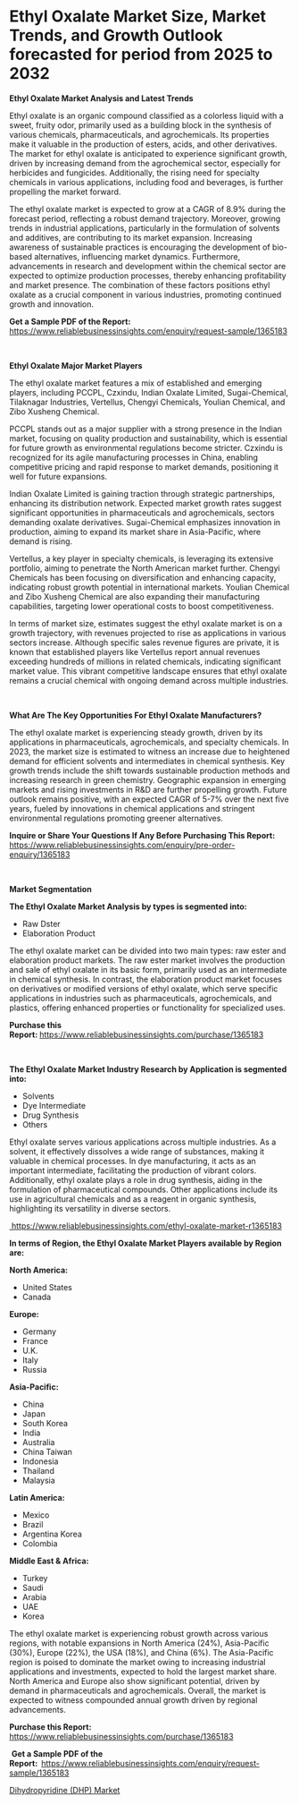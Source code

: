 <p><h1>Ethyl Oxalate Market Size, Market Trends, and Growth Outlook forecasted for period from 2025 to 2032</h1></p><p><strong>Ethyl Oxalate Market Analysis and Latest Trends</strong></p>
<p><p>Ethyl oxalate is an organic compound classified as a colorless liquid with a sweet, fruity odor, primarily used as a building block in the synthesis of various chemicals, pharmaceuticals, and agrochemicals. Its properties make it valuable in the production of esters, acids, and other derivatives. The market for ethyl oxalate is anticipated to experience significant growth, driven by increasing demand from the agrochemical sector, especially for herbicides and fungicides. Additionally, the rising need for specialty chemicals in various applications, including food and beverages, is further propelling the market forward.</p><p>The ethyl oxalate market is expected to grow at a CAGR of 8.9% during the forecast period, reflecting a robust demand trajectory. Moreover, growing trends in industrial applications, particularly in the formulation of solvents and additives, are contributing to its market expansion. Increasing awareness of sustainable practices is encouraging the development of bio-based alternatives, influencing market dynamics. Furthermore, advancements in research and development within the chemical sector are expected to optimize production processes, thereby enhancing profitability and market presence. The combination of these factors positions ethyl oxalate as a crucial component in various industries, promoting continued growth and innovation.</p></p>
<p><strong>Get a Sample PDF of the Report:&nbsp;</strong> <a href="https://www.reliablebusinessinsights.com/enquiry/request-sample/1365183?utm_campaign=3278&utm_medium=2&utm_source=Github&utm_content=ia&utm_term=22032025&utm_id=ethyl-oxalate">https://www.reliablebusinessinsights.com/enquiry/request-sample/1365183</a></p>
<p>&nbsp;</p>
<p><strong>Ethyl Oxalate Major Market Players</strong></p>
<p><p>The ethyl oxalate market features a mix of established and emerging players, including PCCPL, Czxindu, Indian Oxalate Limited, Sugai-Chemical, Tilaknagar Industries, Vertellus, Chengyi Chemicals, Youlian Chemical, and Zibo Xusheng Chemical. </p><p>PCCPL stands out as a major supplier with a strong presence in the Indian market, focusing on quality production and sustainability, which is essential for future growth as environmental regulations become stricter. Czxindu is recognized for its agile manufacturing processes in China, enabling competitive pricing and rapid response to market demands, positioning it well for future expansions.</p><p>Indian Oxalate Limited is gaining traction through strategic partnerships, enhancing its distribution network. Expected market growth rates suggest significant opportunities in pharmaceuticals and agrochemicals, sectors demanding oxalate derivatives. Sugai-Chemical emphasizes innovation in production, aiming to expand its market share in Asia-Pacific, where demand is rising. </p><p>Vertellus, a key player in specialty chemicals, is leveraging its extensive portfolio, aiming to penetrate the North American market further. Chengyi Chemicals has been focusing on diversification and enhancing capacity, indicating robust growth potential in international markets. Youlian Chemical and Zibo Xusheng Chemical are also expanding their manufacturing capabilities, targeting lower operational costs to boost competitiveness.</p><p>In terms of market size, estimates suggest the ethyl oxalate market is on a growth trajectory, with revenues projected to rise as applications in various sectors increase. Although specific sales revenue figures are private, it is known that established players like Vertellus report annual revenues exceeding hundreds of millions in related chemicals, indicating significant market value. This vibrant competitive landscape ensures that ethyl oxalate remains a crucial chemical with ongoing demand across multiple industries.</p></p>
<p>&nbsp;</p>
<p><strong>What Are The Key Opportunities For Ethyl Oxalate Manufacturers?</strong></p>
<p><p>The ethyl oxalate market is experiencing steady growth, driven by its applications in pharmaceuticals, agrochemicals, and specialty chemicals. In 2023, the market size is estimated to witness an increase due to heightened demand for efficient solvents and intermediates in chemical synthesis. Key growth trends include the shift towards sustainable production methods and increasing research in green chemistry. Geographic expansion in emerging markets and rising investments in R&D are further propelling growth. Future outlook remains positive, with an expected CAGR of 5-7% over the next five years, fueled by innovations in chemical applications and stringent environmental regulations promoting greener alternatives.</p></p>
<p><strong>Inquire or Share Your Questions If Any Before Purchasing This Report:</strong> <a href="https://www.reliablebusinessinsights.com/enquiry/pre-order-enquiry/1365183?utm_campaign=3278&utm_medium=2&utm_source=Github&utm_content=ia&utm_term=22032025&utm_id=ethyl-oxalate">https://www.reliablebusinessinsights.com/enquiry/pre-order-enquiry/1365183</a></p>
<p>&nbsp;</p>
<p><strong>Market Segmentation</strong></p>
<p><strong>The Ethyl Oxalate Market Analysis by types is segmented into:</strong></p>
<p><ul><li>Raw Dster</li><li>Elaboration Product</li></ul></p>
<p><p>The ethyl oxalate market can be divided into two main types: raw ester and elaboration product markets. The raw ester market involves the production and sale of ethyl oxalate in its basic form, primarily used as an intermediate in chemical synthesis. In contrast, the elaboration product market focuses on derivatives or modified versions of ethyl oxalate, which serve specific applications in industries such as pharmaceuticals, agrochemicals, and plastics, offering enhanced properties or functionality for specialized uses.</p></p>
<p><strong>Purchase this Report:&nbsp;</strong><a href="https://www.reliablebusinessinsights.com/purchase/1365183?utm_campaign=3278&utm_medium=2&utm_source=Github&utm_content=ia&utm_term=22032025&utm_id=ethyl-oxalate">https://www.reliablebusinessinsights.com/purchase/1365183</a></p>
<p>&nbsp;</p>
<p><strong>The Ethyl Oxalate Market Industry Research by Application is segmented into:</strong></p>
<p><ul><li>Solvents</li><li>Dye Intermediate</li><li>Drug Synthesis</li><li>Others</li></ul></p>
<p><p>Ethyl oxalate serves various applications across multiple industries. As a solvent, it effectively dissolves a wide range of substances, making it valuable in chemical processes. In dye manufacturing, it acts as an important intermediate, facilitating the production of vibrant colors. Additionally, ethyl oxalate plays a role in drug synthesis, aiding in the formulation of pharmaceutical compounds. Other applications include its use in agricultural chemicals and as a reagent in organic synthesis, highlighting its versatility in diverse sectors.</p></p>
<p><a href="https://www.reliablebusinessinsights.com/ethyl-oxalate-market-r1365183?utm_campaign=3278&utm_medium=2&utm_source=Github&utm_content=ia&utm_term=22032025&utm_id=ethyl-oxalate">&nbsp;https://www.reliablebusinessinsights.com/ethyl-oxalate-market-r1365183</a></p>
<p><strong>In terms of Region, the Ethyl Oxalate Market Players available by Region are:</strong></p>
<p>
    <p> <strong> North America: </strong>
        <ul>
            <li>United States</li>
            <li>Canada</li>
        </ul>
        </p> 
    <p> <strong> Europe: </strong>
        <ul>
            <li>Germany</li>
            <li>France</li>
            <li>U.K.</li>
            <li>Italy</li>
            <li>Russia</li>
        </ul>
        </p> 
    <p> <strong> Asia-Pacific: </strong>
        <ul>
            <li>China</li>
            <li>Japan</li>
            <li>South Korea</li>
            <li>India</li>
            <li>Australia</li>
            <li>China Taiwan</li>
            <li>Indonesia</li>
            <li>Thailand</li>
            <li>Malaysia</li>
        </ul>
        </p> 
    <p> <strong> Latin America: </strong>
        <ul>
            <li>Mexico</li>
            <li>Brazil</li>
            <li>Argentina Korea</li>
            <li>Colombia</li>
        </ul>
        </p> 
    <p> <strong> Middle East & Africa: </strong>
        <ul>
            <li>Turkey</li>
            <li>Saudi</li>
            <li>Arabia</li>
            <li>UAE</li>
            <li>Korea</li>
        </ul>
    </p>
    </p>
<p><p>The ethyl oxalate market is experiencing robust growth across various regions, with notable expansions in North America (24%), Asia-Pacific (30%), Europe (22%), the USA (18%), and China (6%). The Asia-Pacific region is poised to dominate the market owing to increasing industrial applications and investments, expected to hold the largest market share. North America and Europe also show significant potential, driven by demand in pharmaceuticals and agrochemicals. Overall, the market is expected to witness compounded annual growth driven by regional advancements.</p></p>
<p><strong>Purchase this Report: </strong><a href="https://www.reliablebusinessinsights.com/purchase/1365183?utm_campaign=3278&utm_medium=2&utm_source=Github&utm_content=ia&utm_term=22032025&utm_id=ethyl-oxalate">https://www.reliablebusinessinsights.com/purchase/1365183</a></p>
<p>&nbsp;<strong>Get a Sample PDF of the Report:&nbsp;&nbsp;</strong><a href="https://www.reliablebusinessinsights.com/enquiry/request-sample/1365183?utm_campaign=3278&utm_medium=2&utm_source=Github&utm_content=ia&utm_term=22032025&utm_id=ethyl-oxalate">https://www.reliablebusinessinsights.com/enquiry/request-sample/1365183</a></p>
<p><strong></strong></p>
<p><p><a href="https://github.com/zoccohaniech/Market-Research-Report-List-1/blob/main/dihydropyridine-dhp-market.md?utm_campaign=3278&utm_medium=2&utm_source=Github&utm_content=ia&utm_term=22032025&utm_id=ethyl-oxalate">Dihydropyridine (DHP) Market</a></p></p>